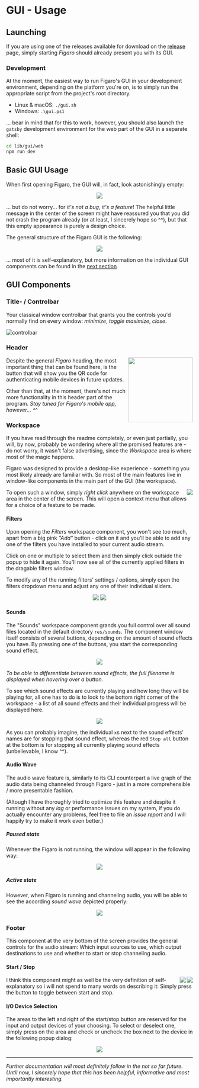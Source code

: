 # GUI - Usage

## Launching

If you are using one of the releases available for download on the [release](https://github.com/MattMoony/figaro/releases) page, simply starting *Figaro* should already present you with its GUI.

### Development

At the moment, the easiest way to run Figaro's GUI in your development environment, depending on the platform you're on, is to simply run the appropriate script from the project's root directory.

* Linux & macOS: `./gui.sh`
* Windows: `.\gui.ps1`

... bear in mind that for this to work, however, you should also launch the `gatsby` development environment for the web part of the GUI in a separate shell:

```bash
cd lib/gui/web
npm run dev
```

## Basic GUI Usage

When first opening Figaro, the GUI will, in fact, look astonishingly empty:

<p align="center">
  <img src="../media/gui/basic-3.JPG">
</p>

... but do not worry... for _it's not a bug, it's a feature_! The helpful little message in the center of the screen might have reassured you that you did not crash the program already (or at least, I sincerely hope so ^^), but that this empty appearance is purely a design choice.

The general structure of the Figaro GUI is the following:

<p align="center">
  <img src="../media/gui/basic-4.JPG">
</p>

... most of it is self-explanatory, but more information on the individual GUI components can be found in the [next section](#gui-components)

## GUI Components

### Title- / Controlbar

Your classical window controlbar that grants you the controls you'd normally find on every window: *minimize*, *toggle maximize*, *close*.

![controlbar](../media/gui/titlebar.JPG)

### Header

<img align="right" src="../media/gui/auth-key.JPG" height="175px" />

Despite the general _Figaro_ heading, the most important thing that can be found here, is the button that will show you the QR code for authenticating mobile devices in future updates.

Other than that, at the moment, there's not much more functionality in this header part of the program. _Stay tuned for Figaro's mobile app, however... ^^_

### Workspace

If you have read through the readme completely, or even just partially, you will, by now, probably be wondering where all the promised features are - do not worry, it wasn't false advertising, since the _Workspace_ area is where most of the magic happens.

Figaro was designed to provide a desktop-like experience - something you most likely already are familiar with. So most of the main features live in window-like components in the main part of the GUI (the workspace).

<img align="right" src="../media/gui/workspace-1.JPG">

To open such a window, simply _right click_ anywhere on the workspace area in the center of the screen. This will open a context menu that allows for a choice of a feature to be made.

#### Filters

Upon opening the *Filters* workspace component, you won't see too much, apart from a big pink *"Add"* button - click on it and you'll be able to add any one of the filters you have installed to your current audio stream.

Click on one or multiple to select them and then simply click outside the popup to hide it again. You'll now see all of the currently applied filters in the dragable filters window.

To modify any of the running filters' settings / options, simply open the filters dropdown menu and adjust any one of their individual sliders.

<div align="center">
  <img src="../media/gui/filters.JPG" />
  <img src="../media/gui/filters-2.JPG" />
</div>

#### Sounds

The "Sounds" workspace component grands you full control over all sound files located in the default directory `res/sounds`. The component window itself consists of several buttons, depending on the amount of sound effects you have. By pressing one of the buttons, you start the corresponding sound effect.

<p align="center">
  <img src="../media/gui/sounds-window.JPG">
</p>

_To be able to differentiate between sound effects, the full filename is displayed when hovering over a button._

To see which sound effects are currently playing and how long they will be playing for, all one has to do is to look to the bottom right corner of the workspace - a list of all sound effects and their individual progress will be displayed here.

<p align="center">
  <img src="../media/gui/sounds-status.JPG">
</p>

As you can probably imagine, the individual `x`s next to the sound effects' names are for stopping that sound effect, whereas the red `Stop all` button at the bottom is for stopping all currently playing sound effects (unbelievable, I know ^^).

#### Audio Wave

The audio wave feature is, similarly to its CLI counterpart a live graph of the audio data being channeled through Figaro - just in a more comprehensible / more presentable fashion.

(Altough I have thoroughly tried to optimize this feature and despite it running without any _lag_ or performance issues on my system, if you do actually encounter any problems, feel free to file an _issue report_ and I will happily try to make it work even better.)

##### Paused state

Whenever the Figaro is not running, the window will appear in the following way:

<p align="center">
  <img src="../media/gui/audio-wave-paused.JPG">
</p>

##### Active state

However, when Figaro is running and channeling audio, you will be able to see the according _sound wave_ depicted properly:

<p align="center">
  <img src="../media/gui/audio-wave.gif">
</p>

### Footer

This component at the very bottom of the screen provides the general controls for the audio stream: Which input sources to use, which output destinations to use and whether to start or stop channeling audio.

#### Start / Stop

<img align="right" src="../media/gui/stop.JPG">
<img align="right" src="../media/gui/start.JPG">

I think this component might as well be the very definition of self-explanatory so i will not spend to many words on describing it: Simply press the button to toggle between start and stop.

#### I/O Device Selection

The areas to the left and right of the start/stop button are reserved for the input and output devices of your choosing. To select or deselect one, simply press on the area and check or uncheck the box next to the device in the following popup dialog:

<p align="center">
  <img src="../media/gui/input-selection.JPG">
</p>

---

_Further documentation will most definitely follow in the not so far future. Until now, I sincerely hope that this has been helpful, informative and most importantly interesting._